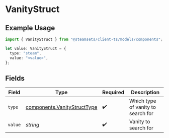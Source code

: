 # VanityStruct

## Example Usage

```typescript
import { VanityStruct } from "@steamsets/client-ts/models/components";

let value: VanityStruct = {
  type: "steam",
  value: "<value>",
};
```

## Fields

| Field                                                                      | Type                                                                       | Required                                                                   | Description                                                                |
| -------------------------------------------------------------------------- | -------------------------------------------------------------------------- | -------------------------------------------------------------------------- | -------------------------------------------------------------------------- |
| `type`                                                                     | [components.VanityStructType](../../models/components/vanitystructtype.md) | :heavy_check_mark:                                                         | Which type of vanity to search for                                         |
| `value`                                                                    | *string*                                                                   | :heavy_check_mark:                                                         | Vanity to search for                                                       |